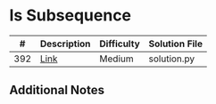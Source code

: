 # Is Subsequence
|#|Description|Difficulty|Solution File|
|-|-|-|-|
|392|[Link](https://leetcode.com/problems/is-subsequence/)|Medium|solution.py|

## Additional Notes
